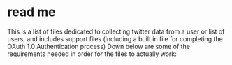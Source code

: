 # read me

This is a list of files dedicated to collecting twitter data from a user or list of users, and includes support files (including a built in file for completing the OAuth 1.0 Authentication process)
Down below are some of the requirements needed in order for the files to actually work:

